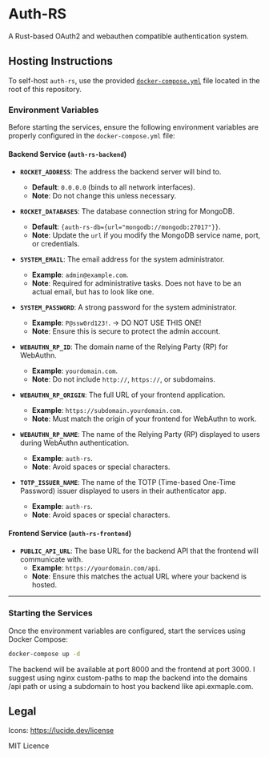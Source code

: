 # Auth-RS

A Rust-based OAuth2 and webauthen compatible authentication system.

## Hosting Instructions

To self-host `auth-rs`, use the provided [`docker-compose.yml`](docker-compose.yml) file located in the root of this repository.

### Environment Variables

Before starting the services, ensure the following environment variables are properly configured in the `docker-compose.yml` file:

#### Backend Service (`auth-rs-backend`)

- **`ROCKET_ADDRESS`**: The address the backend server will bind to.  
  - **Default**: `0.0.0.0` (binds to all network interfaces).  
  - **Note**: Do not change this unless necessary.

- **`ROCKET_DATABASES`**: The database connection string for MongoDB.  
  - **Default**: `{auth-rs-db={url="mongodb://mongodb:27017"}}`.  
  - **Note**: Update the `url` if you modify the MongoDB service name, port, or credentials.

- **`SYSTEM_EMAIL`**: The email address for the system administrator.  
  - **Example**: `admin@example.com`.  
  - **Note**: Required for administrative tasks. Does not have to be an actual email, but has to look like one.

- **`SYSTEM_PASSWORD`**: A strong password for the system administrator.  
  - **Example**: `P@ssw0rd123!`. -> DO NOT USE THIS ONE!  
  - **Note**: Ensure this is secure to protect the admin account.

- **`WEBAUTHN_RP_ID`**: The domain name of the Relying Party (RP) for WebAuthn.  
  - **Example**: `yourdomain.com`.  
  - **Note**: Do not include `http://`, `https://`, or subdomains.

- **`WEBAUTHN_RP_ORIGIN`**: The full URL of your frontend application.  
  - **Example**: `https://subdomain.yourdomain.com`.  
  - **Note**: Must match the origin of your frontend for WebAuthn to work.

- **`WEBAUTHN_RP_NAME`**: The name of the Relying Party (RP) displayed to users during WebAuthn authentication.  
  - **Example**: `auth-rs`.  
  - **Note**: Avoid spaces or special characters.

- **`TOTP_ISSUER_NAME`**: The name of the TOTP (Time-based One-Time Password) issuer displayed to users in their authenticator app.  
  - **Example**: `auth-rs`.  
  - **Note**: Avoid spaces or special characters.

#### Frontend Service (`auth-rs-frontend`)

- **`PUBLIC_API_URL`**: The base URL for the backend API that the frontend will communicate with.  
  - **Example**: `https://yourdomain.com/api`.  
  - **Note**: Ensure this matches the actual URL where your backend is hosted.

---

### Starting the Services

Once the environment variables are configured, start the services using Docker Compose:
```bash
docker-compose up -d
```

The backend will be available at port 8000 and the frontend at port 3000.
I suggest using nginx custom-paths to map the backend into the domains /api path or using a subdomain to host you backend like api.exmaple.com.

## Legal

Icons: <https://lucide.dev/license>

MIT Licence
